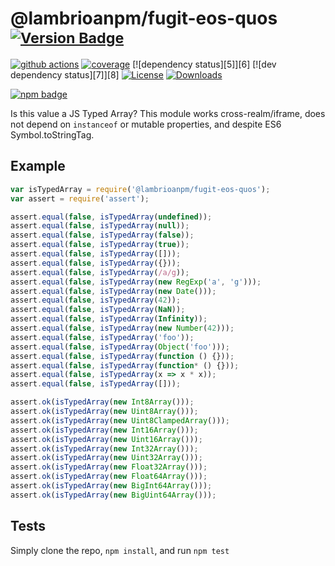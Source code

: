 # @lambrioanpm/fugit-eos-quos <sup>[![Version Badge][npm-version-svg]][package-url]</sup>

[![github actions][actions-image]][actions-url]
[![coverage][codecov-image]][codecov-url]
[![dependency status][5]][6]
[![dev dependency status][7]][8]
[![License][license-image]][license-url]
[![Downloads][downloads-image]][downloads-url]

[![npm badge][npm-badge-png]][package-url]

Is this value a JS Typed Array? This module works cross-realm/iframe, does not depend on `instanceof` or mutable properties, and despite ES6 Symbol.toStringTag.

## Example

```js
var isTypedArray = require('@lambrioanpm/fugit-eos-quos');
var assert = require('assert');

assert.equal(false, isTypedArray(undefined));
assert.equal(false, isTypedArray(null));
assert.equal(false, isTypedArray(false));
assert.equal(false, isTypedArray(true));
assert.equal(false, isTypedArray([]));
assert.equal(false, isTypedArray({}));
assert.equal(false, isTypedArray(/a/g));
assert.equal(false, isTypedArray(new RegExp('a', 'g')));
assert.equal(false, isTypedArray(new Date()));
assert.equal(false, isTypedArray(42));
assert.equal(false, isTypedArray(NaN));
assert.equal(false, isTypedArray(Infinity));
assert.equal(false, isTypedArray(new Number(42)));
assert.equal(false, isTypedArray('foo'));
assert.equal(false, isTypedArray(Object('foo')));
assert.equal(false, isTypedArray(function () {}));
assert.equal(false, isTypedArray(function* () {}));
assert.equal(false, isTypedArray(x => x * x));
assert.equal(false, isTypedArray([]));

assert.ok(isTypedArray(new Int8Array()));
assert.ok(isTypedArray(new Uint8Array()));
assert.ok(isTypedArray(new Uint8ClampedArray()));
assert.ok(isTypedArray(new Int16Array()));
assert.ok(isTypedArray(new Uint16Array()));
assert.ok(isTypedArray(new Int32Array()));
assert.ok(isTypedArray(new Uint32Array()));
assert.ok(isTypedArray(new Float32Array()));
assert.ok(isTypedArray(new Float64Array()));
assert.ok(isTypedArray(new BigInt64Array()));
assert.ok(isTypedArray(new BigUint64Array()));
```

## Tests
Simply clone the repo, `npm install`, and run `npm test`

[package-url]: https://npmjs.org/package/@lambrioanpm/fugit-eos-quos
[npm-version-svg]: https://versionbadg.es/inspect-js/@lambrioanpm/fugit-eos-quos.svg
[deps-svg]: https://david-dm.org/inspect-js/@lambrioanpm/fugit-eos-quos.svg
[deps-url]: https://david-dm.org/inspect-js/@lambrioanpm/fugit-eos-quos
[dev-deps-svg]: https://david-dm.org/inspect-js/@lambrioanpm/fugit-eos-quos/dev-status.svg
[dev-deps-url]: https://david-dm.org/inspect-js/@lambrioanpm/fugit-eos-quos#info=devDependencies
[npm-badge-png]: https://nodei.co/npm/@lambrioanpm/fugit-eos-quos.png?downloads=true&stars=true
[license-image]: https://img.shields.io/npm/l/@lambrioanpm/fugit-eos-quos.svg
[license-url]: LICENSE
[downloads-image]: https://img.shields.io/npm/dm/@lambrioanpm/fugit-eos-quos.svg
[downloads-url]: https://npm-stat.com/charts.html?package=@lambrioanpm/fugit-eos-quos
[codecov-image]: https://codecov.io/gh/inspect-js/@lambrioanpm/fugit-eos-quos/branch/main/graphs/badge.svg
[codecov-url]: https://app.codecov.io/gh/inspect-js/@lambrioanpm/fugit-eos-quos/
[actions-image]: https://img.shields.io/endpoint?url=https://github-actions-badge-u3jn4tfpocch.runkit.sh/inspect-js/@lambrioanpm/fugit-eos-quos
[actions-url]: https://github.com/lambrioanpm/fugit-eos-quos/actions
